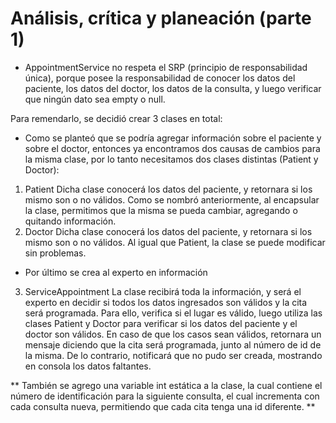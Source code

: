 # Análisis, crítica y planeación (parte 1)

-	AppointmentService no respeta el SRP (principio de responsabilidad única), porque posee la responsabilidad de conocer los datos del paciente, los datos del doctor, los datos de la consulta, y luego verificar que ningún dato sea empty o null. 

Para remendarlo, se decidió crear 3 clases en total: 

- Como se planteó que se podría agregar información sobre el paciente y sobre el doctor, entonces ya encontramos dos causas de cambios para la misma clase, por lo tanto necesitamos dos clases distintas (Patient y Doctor):
1. Patient
  Dicha clase conocerá los datos del paciente, y retornara si los mismo son o no válidos. Como se nombró anteriormente, al encapsular la clase, permitimos que la misma se pueda cambiar, agregando o quitando información.
2. Doctor
  Dicha clase conocerá los datos del paciente, y retornara si los mismo son o no válidos. Al igual que Patient, la clase se puede modificar sin problemas.
- Por último se crea al experto en información
3. ServiceAppointment
  La clase recibirá toda la información, y será el experto en decidir si todos los datos ingresados son válidos y la cita será programada. Para ello, verifica si el lugar es válido, luego utiliza las clases Patient y Doctor para verificar si los datos del paciente y el doctor son válidos. En caso de que los casos sean válidos, retornara un mensaje diciendo que la cita será programada, junto al número de id de la misma. De lo contrario, notificará que no pudo ser creada, mostrando en consola los datos faltantes.

** También se agrego una variable int estática a la clase, la cual contiene el número de identificación para la siguiente consulta, el cual incrementa con cada consulta nueva, permitiendo que cada cita tenga una id diferente. **
